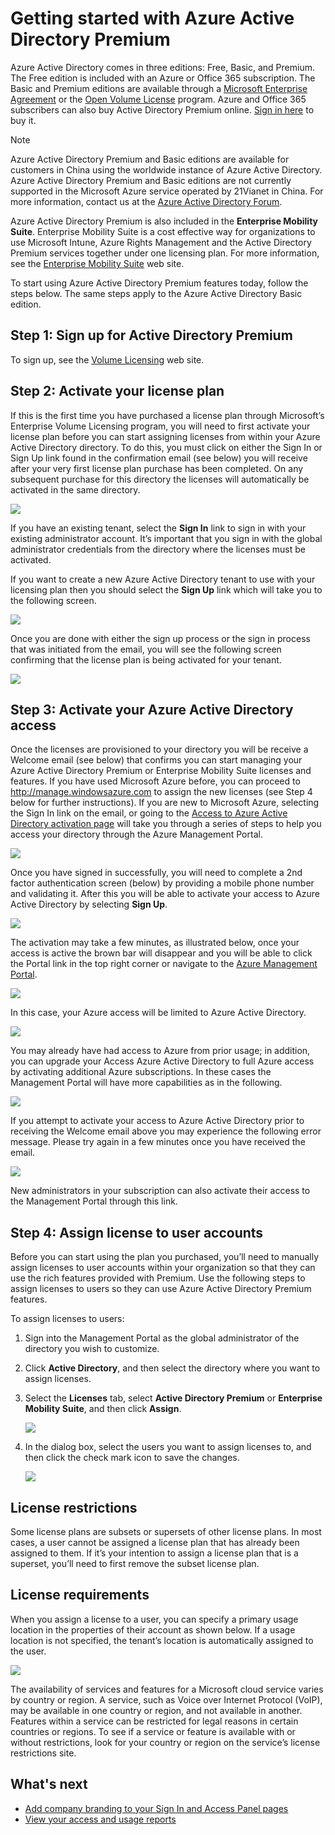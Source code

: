 <properties
    pageTitle="Getting started with Azure Active Directory Premium"
    description="A topic that explains how to sign up for Azure Active Directory Premium edition."
    services="active-directory"
    documentationCenter=""
    authors="markusvi"
    manager="stevenpo" 
    editor=""/>

<tags
    ms.service="active-directory"
    ms.workload="infrastructure-services"
    ms.tgt_pltfrm="na"
    ms.devlang="na"
    ms.topic="get-started-article"
    ms.date="01/26/2016"
    ms.author="markvi"/>

# Getting started with Azure Active Directory Premium
Azure Active Directory comes in three editions: Free, Basic, and Premium. The Free edition is included with an Azure or Office 365 subscription. The Basic and Premium editions are available through a [Microsoft Enterprise Agreement](https://www.microsoft.com/en-us/licensing/licensing-programs/enterprise.aspx) or the [Open Volume License](https://www.microsoft.com/en-us/licensing/licensing-programs/open-license.aspx) program. Azure and Office 365 subscribers can also buy Active Directory Premium online. [Sign in here](https://portal.office.com/Commerce/Catalog.aspx) to buy it.

> [!NOTE]
> Azure Active Directory Premium and Basic editions are available for customers in China using the worldwide instance of Azure Active Directory. Azure Active Directory Premium and Basic editions are not currently supported in the Microsoft Azure service operated by 21Vianet in China. For more information, contact us at the [Azure Active Directory Forum](https://feedback.azure.com/forums/169401-azure-active-directory/).
> 
> 
Azure Active Directory Premium is also included in the **Enterprise Mobility Suite**. Enterprise Mobility Suite is a cost effective way for organizations to use Microsoft Intune, Azure Rights Management and the Active Directory Premium services together under one licensing plan. For more information, see the [Enterprise Mobility Suite](https://www.microsoft.com/en-us/server-cloud/enterprise-mobility/overview.aspx) web site.

To start using Azure Active Directory Premium features today, follow the steps below. The same steps apply to the Azure Active Directory Basic edition.

## Step 1: Sign up for Active Directory Premium
To sign up, see the [Volume Licensing](http://www.microsoft.com/en-us/licensing/how-to-buy/how-to-buy.aspx) web site.

## Step 2: Activate your license plan
If this is the first time you have purchased a license plan through Microsoft’s Enterprise Volume Licensing program, you will need to first activate your license plan before you can start assigning licenses from within your Azure Active Directory directory. To do this, you must click on either the Sign In or Sign Up link found in the confirmation email (see below) you will receive after your very first license plan purchase has been completed. On any subsequent purchase for this directory the licenses will automatically be activated in the same directory.

![][1]

If you have an existing tenant, select the **Sign In** link to sign in with your existing administrator account. It’s important that you sign in with the global administrator credentials from the directory where the licenses must be activated.

If you want to create a new Azure Active Directory tenant to use with your licensing plan then you should select the **Sign Up** link which will take you to the following screen.

![][2]

Once you are done with either the sign up process or the sign in process that was initiated from the email, you will see the following screen confirming that the license plan is being activated for your tenant.

![][3]

## Step 3: Activate your Azure Active Directory access
Once the licenses are provisioned to your directory you will be receive a Welcome email (see below) that confirms you can start managing your Azure Active Directory Premium or Enterprise Mobility Suite licenses and features. If you have used Microsoft Azure before, you can proceed to http://manage.windowsazure.com to assign the new licenses (see Step 4 below for further instructions). If you are new to Microsoft Azure, selecting the Sign In link on the email, or going to the [Access to Azure Active Directory activation page](https://account.windowsazure.com/signup?offer=MS-AZR-0110P) will take you through a series of steps to help you access your directory through the Azure Management Portal.

![][4]

Once you have signed in successfully, you will need to complete a 2nd factor authentication screen (below) by providing a mobile phone number and validating it. After this you will be able to activate your access to Azure Active Directory by selecting **Sign Up**.

![][5]

The activation may take a few minutes, as illustrated below, once your access is active the brown bar will disappear and you will be able to click the Portal link in the top right corner or navigate to the [Azure Management Portal](http://manage.windowsazure.com).

![][6]

In this case, your Azure access will be limited to Azure Active Directory.

![][7]

You may already have had access to Azure from prior usage; in addition, you can upgrade your Access Azure Active Directory to full Azure access by activating additional Azure subscriptions. In these cases the Management Portal will have more capabilities as in the following.

![][8]

If you attempt to activate your access to Azure Active Directory prior to receiving the Welcome email above you may experience the following error message. Please try again in a few minutes once you have received the email.

![][9]

New administrators in your subscription can also activate their access to the Management Portal through this link.

## Step 4: Assign license to user accounts
Before you can start using the plan you purchased, you’ll need to manually assign licenses to user accounts within your organization so that they can use the rich features provided with Premium. Use the following steps to assign licenses to users so they can use Azure Active Directory Premium features.

To assign licenses to users:

1. Sign into the Management Portal as the global administrator of the directory you wish to customize.
2. Click **Active Directory**, and then select the directory where you want to assign licenses.
3. Select the **Licenses** tab, select **Active Directory Premium** or **Enterprise Mobility Suite**, and then click **Assign**.

    ![][10]

4. In the dialog box, select the users you want to assign licenses to, and then click the check mark icon to save the changes.

    ![][11]


## License restrictions
Some license plans are subsets or supersets of other license plans. In most cases, a user cannot be assigned a license plan that has already been assigned to them. If it’s your intention to assign a license plan that is a superset, you’ll need to first remove the subset license plan.

## License requirements
When you assign a license to a user, you can specify a primary usage location in the properties of their account as shown below. If a usage location is not specified, the tenant’s location is automatically assigned to the user.

![][12]

The availability of services and features for a Microsoft cloud service varies by country or region. A service, such as Voice over Internet Protocol (VoIP), may be available in one country or region, and not available in another. Features within a service can be restricted for legal reasons in certain countries or regions. To see if a service or feature is available with or without restrictions, look for your country or region on the service’s license restrictions site.

## What's next
* [Add company branding to your Sign In and Access Panel pages](active-directory-add-company-branding.md)
* [View your access and usage reports](active-directory-view-access-usage-reports.md)

<!--Image references-->

[1]: ./media/active-directory-get-started-premium/MOLSEmail.png
[2]: ./media/active-directory-get-started-premium/MOLSAccountProfile.png
[3]: ./media/active-directory-get-started-premium/MOLSThankYou.png
[4]: ./media/active-directory-get-started-premium/AADEmail.png
[5]: ./media/active-directory-get-started-premium/SignUppage.png
[6]: ./media/active-directory-get-started-premium/Subscriptionspage.png
[7]: ./media/active-directory-get-started-premium/Premiuminportal.png
[8]: ./media/active-directory-get-started-premium/Premiuminportal_large.png
[9]: ./media/active-directory-get-started-premium/Signuppage_oops.png
[10]: ./media/active-directory-get-started-premium/contosolicenseplan.png
[11]: ./media/active-directory-get-started-premium/Assignlicensespicker.png
[12]: ./media/active-directory-get-started-premium/Usagelocation.png
